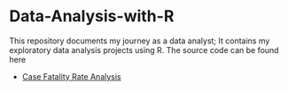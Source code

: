 # Data-Analysis-with-R
This repository documents my journey as a data analyst; It contains my exploratory data analysis projects using R. The source code can be found here

* [Case Fatality Rate Analysis](http://rpubs.com/Rvge_mvsrter/936603)
